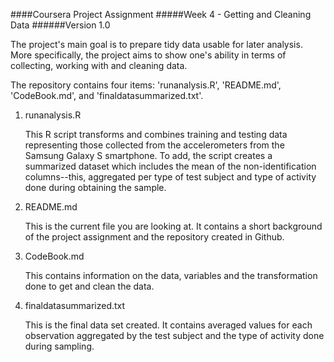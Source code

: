 ####Coursera Project Assignment
#####Week 4 - Getting and Cleaning Data
######Version 1.0

The project's main goal is to prepare tidy data usable for later analysis. More specifically, the project aims to show one's ability in terms of collecting, working with and cleaning data.

The repository contains four items: 'runanalysis.R', 'README.md', 'CodeBook.md', and 'finaldatasummarized.txt'.

1. runanalysis.R

    This R script transforms and combines training and testing data representing those collected from the accelerometers from the Samsung Galaxy S smartphone. To add, the script creates a summarized dataset which includes the mean of the non-identification columns--this, aggregated per type of test subject and type of activity done during obtaining the sample.

2. README.md

    This is the current file you are looking at. It contains a short background of the project assignment and the repository created in Github.

3. CodeBook.md

    This contains information on the data, variables and the transformation done to get and clean the data.

4. finaldatasummarized.txt

    This is the final data set created. It contains averaged values for each observation aggregated by the test subject and the type of activity done during sampling.